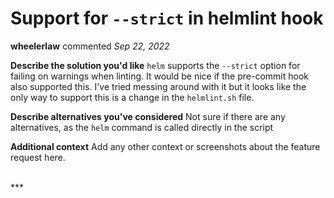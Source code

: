 # Support for `--strict` in helmlint hook

**wheelerlaw** commented *Sep 22, 2022*

<!--
Have any questions? Check out the contributing docs at https://gruntwork.notion.site/Gruntwork-Coding-Methodology-02fdcd6e4b004e818553684760bf691e,
or ask in this issue and a Gruntwork core maintainer will be happy to help :)
-->

**Describe the solution you'd like**
`helm` supports the `--strict` option for failing on warnings when linting. It would be nice if the pre-commit hook also supported this. I've tried messing around with it but it looks like the only way to support this is a change in the `helmlint.sh` file. 

**Describe alternatives you've considered**
Not sure if there are any alternatives, as the `helm` command is called directly in the script

**Additional context**
Add any other context or screenshots about the feature request here.

<br />
***


